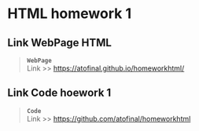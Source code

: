 # HTML homework 1

## Link WebPage HTML
> **`WebPage`**   
> Link >> <https://atofinal.github.io/homeworkhtml/>


## Link Code hoework 1  
> **`Code`**  
> Link >> <https://github.com/atofinal/homeworkhtml>